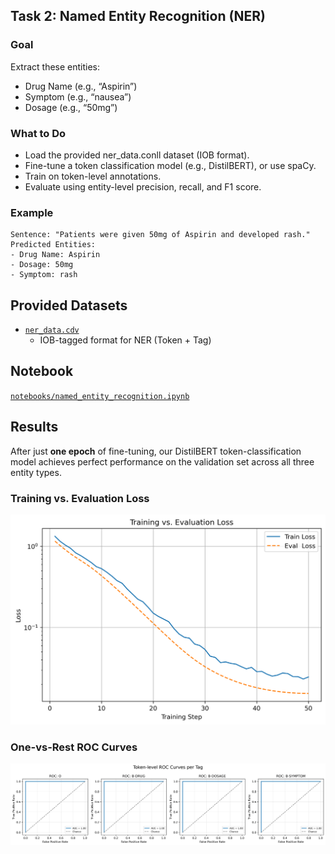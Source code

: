 ## Task 2: Named Entity Recognition (NER)

### Goal
Extract these entities:
- Drug Name (e.g., “Aspirin”)
- Symptom (e.g., “nausea”)
- Dosage (e.g., “50mg”)

### What to Do
- Load the provided ner_data.conll dataset (IOB format).
- Fine-tune a token classification model (e.g., DistilBERT), or use spaCy.
- Train on token-level annotations.
- Evaluate using entity-level precision, recall, and F1 score.

### Example
```
Sentence: "Patients were given 50mg of Aspirin and developed rash."
Predicted Entities:
- Drug Name: Aspirin
- Dosage: 50mg
- Symptom: rash
```

## Provided Datasets
- [`ner_data.cdv`](data/ner_data.csv)
    - IOB-tagged format for NER (Token + Tag)
    
## Notebook
[`notebooks/named_entity_recognition.ipynb`](notebooks/named_entity_recognition.ipynb)

## Results

After just **one epoch** of fine-tuning, our DistilBERT token-classification model achieves perfect performance on the validation set across all three entity types.

### Training vs. Evaluation Loss  
![Training vs. Evaluation Loss](./results/figs/training_vs_eval_loss.png)

### One-vs-Rest ROC Curves  
![ROC curves](./results/figs/roc_curves.png)